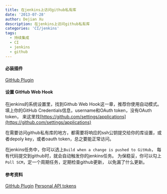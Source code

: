 ```yaml
---
title: 在jenkins上访问github私有库
date: '2013-07-28'
author: Dejian Xu
description: 在jenkins上访问github私有库
categories: 'CI/jenkins'
tags:
  - 持续集成
  - CI
  - jenkins
  - github
---
```


#### 必装插件

[GitHub Plugin](https://wiki.jenkins-ci.org/display/JENKINS/GitHub+Plugin)

#### 设置 GitHub Web Hook

在jenkins的系统设置里，找到Github Web Hook这一章，推荐你使用自动模式。
填上你的GitHub Credentials信息，username和OAuth token，没有OAuth token，
来这里找[https://github.com/settings/applications](https://github.com/settings/applications)

在需要访问github私有库的地方，都需要将响应的ssh公钥提交给你的库设置，或者depoly
key，或者oauth token，总之要能正常访问。

在jenkins任务中，你可以选上`Build when a change is pushed to GitHub`，
每有代码提交到github时，就会自动触发你的jenkins任务。
为保稳妥，你可以勾上`Poll SCM`，定一个周期任务，定期检查github更新，
以免漏了什么更新。

#### 参考资料

[GitHub Plugin](https://wiki.jenkins-ci.org/display/JENKINS/Github+Plugin)
[Personal API tokens](https://github.com/blog/1509-personal-api-tokens)
